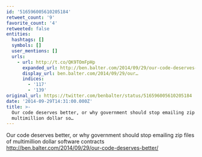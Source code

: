 ```yaml
---
id: '516596005610205184'
retweet_count: '9'
favorite_count: '4'
retweeted: false
entities:
  hashtags: []
  symbols: []
  user_mentions: []
  urls:
    - url: http://t.co/QK9TOmFpHp
      expanded_url: http://ben.balter.com/2014/09/29/our-code-deserves-better/
      display_url: ben.balter.com/2014/09/29/our…
      indices:
        - '117'
        - '139'
original_url: https://twitter.com/benbalter/status/516596005610205184
date: '2014-09-29T14:31:00.000Z'
title: >-
  Our code deserves better, or why government should stop emailing zip files of
  multimillion dollar so…
---
```


Our code deserves better, or why government should stop emailing zip files of multimillion dollar software contracts http://ben.balter.com/2014/09/29/our-code-deserves-better/